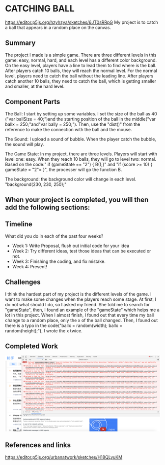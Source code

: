 # CATCHING BALL
https://editor.p5js.org/hzyhzya/sketches/6JT0sRRpG
My project is to catch a ball that appears in a random place on the canvas.

## Summary

The project I made is a simple game. There are three different levels in this game: easy, normal, hard, and each level has a different color background. On the easy level, players have a line to lead them to find where is the ball. After players catch 10 balls, they will reach the normal level. For the normal level, players need to catch the ball without the leading line. After players catch another 10 balls, they need to catch the ball, which is getting smaller and smaller, at the hard level.

## Component Parts

The Ball: I start by setting up some variables. I set the size of the ball as 40 ("var ballSize = 40;")and the starting position of the ball in the middle("var ballx = 250;"and"var bally = 250;"). Then, use the "dist()" from the reference to make the connection with the ball and the mouse. 

The Sound: I upload a sound of bubble. When the player catch the bubble, the sound will play.

The Game State: In my project, there are three levels. Players will start with level one: easy. When they reach 10 balls, they will go to level two: normal.  Based on the code:" if (gameState == "2") { B();}" and "if (score >= 10) { gameState = "2"= }", the processer will go the function B.

The background: the background color will change in each level. "background(230, 230, 250);"

## When your project is completed, you will then add the following sections:

## Timeline

What did you do in each of the past four weeks?

- Week 1: Write Proposal, flush out initial code for your idea
- Week 2: Try different ideas, test those ideas that can be executed or not.
- Week 3: Finishing the coding, and fix mistake.
- Week 4: Present!
 
## Challenges

I think the hardest part of my project is the different levels of the game. I want to make some changes when the players reach some stage. At first, I do not what should I do, so I asked my friend. She told me to search for "gameState", then, I found an example of the "gameState" which helps me a lot in this project. When I almost finish, I found out that every time my ball change to a random place, only the x of the ball changed. Then, I found out there is a typo in the code("ballx = random(width); ballx = random(height);"), I wrote the x twice.

## Completed Work

![](https://github.com/hzyhzya/hw1/blob/master/%233.png)

## References and links

https://editor.p5js.org/urbanatwork/sketches/H18QLyuKM
